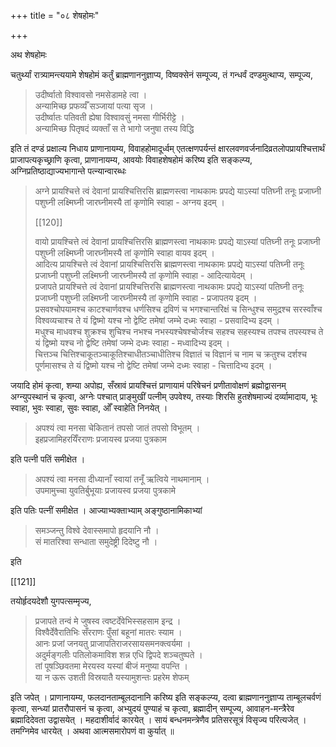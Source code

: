 +++
title = "०८ शेषहोमः"

+++

अथ शेषहोमः

चतुर्थ्यां रात्र्यामन्त्ययामे शेषहोमं कर्तुं ब्राह्मणाननुज्ञाप्य, विष्वक्सेनं सम्पूज्य, तं गन्धर्वं दण्डमुत्थाप्य, सम्पूज्य, 

> उदीर्ष्वातो विश्वावसो नमसेडामहे त्वा ।  
अन्यामिच्छ प्रफर्व्यँ सञ्जायां पत्या सृज ।  
उदीर्ष्वातः पतिवती ह्येषा विश्वावसुं नमसा गीर्भिरीट्टे ।  
अन्यामिच्छ पितृषदं व्यक्ताँ स ते भागो जनुषा तस्य विद्धि 

इति तं दण्डं प्रक्षाल्य निधाय प्राणानायम्य, विवाहहोमादूर्ध्वम् एतत्क्षणपर्यन्तं क्षारलवणवर्जनादिव्रतलोपप्रायश्चित्तार्थं प्राजापत्यकृच्छ्राणि कृत्वा, प्राणानायम्य, आवयोः विवाहशेषहोमं करिष्य इति सङ्कल्प्य, अग्निप्रतिष्ठाद्याज्यभागान्ते पत्न्यान्वारब्धः 

> अग्ने प्रायश्चित्ते त्वं देवानां प्रायश्चित्तिरसि ब्राह्मणस्त्वा नाथकामः प्रपद्ये याऽस्यां पतिघ्नी तनूः प्रजाघ्नी पशुघ्नी लक्ष्मिघ्नी जारघ्नीमस्यै तां कृणोमि स्वाहा - अग्नय इदम् ।  
>
> [[120]]
>
> वायो प्रायश्चित्ते त्वं देवानां प्रायश्चित्तिरसि ब्राह्मणस्त्वा नाथकामः प्रपद्ये याऽस्यां पतिघ्नी तनूः प्रजाघ्नी पशुघ्नी लक्ष्मिघ्नी जारघ्नीमस्यै तां कृणोमि स्वाहा वायव इदम् ।  
आदित्य प्रायश्चित्ते त्वं देवानां प्रायश्चित्तिरसि ब्राह्मणस्त्वा नाथकामः प्रपद्ये याऽस्यां पतिघ्नी तनूः प्रजाघ्नी पशुघ्नी लक्ष्मिघ्नी जारघ्नीमस्यै तां कृणोमि स्वाहा - आदित्यायेदम् ।  
प्रजापते प्रायश्चित्ते त्वं देवानां प्रायश्चित्तिरसि ब्राह्मणस्त्वा नाथकामः प्रपद्ये याऽस्यां पतिघ्नी तनूः प्रजाघ्नी पशुघ्नी लक्ष्मिघ्नी जारघ्नीमस्यै तां कृणोमि स्वाहा - प्रजापतय इदम् ।  
प्रसवश्चोपयामश्च काटश्चार्णवश्च धर्णसिश्च द्रविणं च भगश्चान्तरिक्षं च सिन्धुश्च समुद्रश्च सरस्वाँश्च विश्वव्यचाश्च ते यं द्विष्मो यश्च नो द्वेष्टि तमेषां जम्भे दध्मः स्वाहा - प्रसवादिभ्य इदम् ।  
मधुश्च माधवश्च शुक्रश्च शुचिश्च नभश्च नभस्यश्चेषश्चोर्जश्च सहश्च सहस्यश्च तपश्च तपस्यश्च ते यं द्विष्मो यश्च नो द्वेष्टि तमेषां जम्भे दध्मः स्वाहा - मध्वादिभ्य इदम् ।  
चित्तञ्च चित्तिश्चाकूतञ्चाकूतिश्चाधीतञ्चाधीतिश्च विज्ञातं च विज्ञानं च नाम च क्रतुश्च दर्शश्च पूर्णमासश्च ते यं द्विष्मो यश्च नो द्वेष्टि तमेषां जम्भे दध्मः स्वाहा - चित्तादिभ्य इदम् ।

जयादि होमं कृत्वा, शम्या अपोह्य, सँस्रावं प्रायश्चित्तं प्राणायामं परिषेचनं प्रणीतावोक्षणं ब्रह्मोद्वासनम् अग्न्युपस्थानं च कृत्वा, अग्नेः पश्चात् प्राङ्मुखीं पत्नीम् उपवेश्य, तस्याः शिरसि हुतशेषमाज्यं दर्व्यामादाय, भूः स्वाहा, भुवः स्वाहा, सुवः स्वाहा, ओँ स्वाहेति निनयेत् । 

> अपश्यं त्वा मनसा चेकितानं तपसो जातं तपसो विभूतम् ।  
इहप्रजामिहरयिँरराणः प्रजायस्व प्रजया पुत्रकाम 

इति पत्नी पतिं समीक्षेत । 

> अपश्यं त्वा मनसा दीध्यानाँ स्वायां तनूँ ऋत्विये नाथमानाम् ।  
उपमामुच्चा युवतिर्बुभूयाः प्रजायस्व प्रजया पुत्रकामे 

इति पतिः पत्नीं समीक्षेत । आज्याभ्यक्ताभ्याम् अङ्गुष्ठानामिकाभ्यां 

> समञ्जन्तु विश्वे देवास्समापो हृदयानि नौ ।  
सं मातरिश्वा सन्धाता समुदेष्ट्री दिदेष्टु नौ । 

इति

[[121]]

तयोर्हृदयदेशौ युगपत्सम्मृज्य, 

> प्रजापते तन्वं मे जुषस्व त्वष्टर्देवेभिस्सहसाम इन्द्र ।  
विश्वैर्देवैरातिभिः सँरराणः पुँसां बहूनां मातरः स्याम ।  
आनः प्रजां जनयतु प्राजापतिराजरसायसमनक्त्वर्यमा ।  
अदुर्मङ्गलीः पतिलोकमाविश शन्न एधि द्विपदे शञ्चतुष्पते ।  
तां पूषञ्छिवतमा मेरयस्व यस्यां बीजं मनुष्या वपन्ति ।  
या न ऊरू उशती विस्रयातै यस्यामुशन्तः प्रहरेम शेफम् 

इति जपेत् । प्राणानायम्य, फलदानताम्बूलदानानि करिष्य इति सङ्कल्प्य, दत्वा ब्राह्मणाननुज्ञाप्य ताम्बूलचर्वणं कृत्वा, सन्ध्यां प्रातरौपासनं च कृत्वा, अभ्युदयं पुण्याहं च कृत्वा, ब्रह्मादीन् सम्पूज्य, आवाहन-मन्त्रैरेव ब्रह्मादिदेवता उद्वासयेत् । महदाशीर्वादं कारयेत् । सायं बन्धनमन्त्रेणैव प्रतिसरसूत्रं विसृज्य परित्यजेत् । तमग्निमेव धारयेत् । अथवा आत्मसमारोपणं वा कुर्यात् ॥
